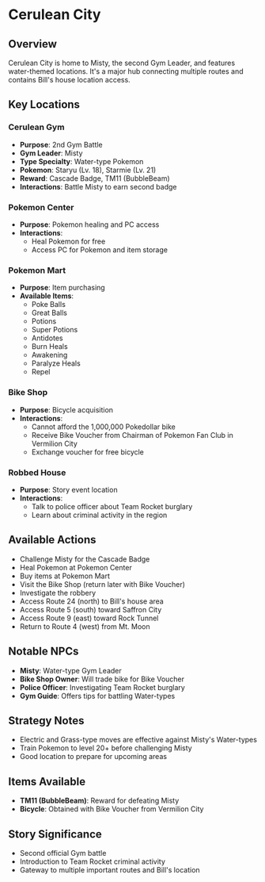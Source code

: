 # Cerulean City

## Overview
Cerulean City is home to Misty, the second Gym Leader, and features water-themed locations. It's a major hub connecting multiple routes and contains Bill's house location access.

## Key Locations

### Cerulean Gym
- **Purpose**: 2nd Gym Battle
- **Gym Leader**: Misty
- **Type Specialty**: Water-type Pokemon
- **Pokemon**: Staryu (Lv. 18), Starmie (Lv. 21)
- **Reward**: Cascade Badge, TM11 (BubbleBeam)
- **Interactions**: Battle Misty to earn second badge

### Pokemon Center
- **Purpose**: Pokemon healing and PC access
- **Interactions**:
  - Heal Pokemon for free
  - Access PC for Pokemon and item storage

### Pokemon Mart
- **Purpose**: Item purchasing
- **Available Items**:
  - Poke Balls
  - Great Balls
  - Potions
  - Super Potions
  - Antidotes
  - Burn Heals
  - Awakening
  - Paralyze Heals
  - Repel

### Bike Shop
- **Purpose**: Bicycle acquisition
- **Interactions**:
  - Cannot afford the 1,000,000 Pokedollar bike
  - Receive Bike Voucher from Chairman of Pokemon Fan Club in Vermilion City
  - Exchange voucher for free bicycle

### Robbed House
- **Purpose**: Story event location
- **Interactions**:
  - Talk to police officer about Team Rocket burglary
  - Learn about criminal activity in the region

## Available Actions
- Challenge Misty for the Cascade Badge
- Heal Pokemon at Pokemon Center  
- Buy items at Pokemon Mart
- Visit the Bike Shop (return later with Bike Voucher)
- Investigate the robbery
- Access Route 24 (north) to Bill's house area
- Access Route 5 (south) toward Saffron City
- Access Route 9 (east) toward Rock Tunnel
- Return to Route 4 (west) from Mt. Moon

## Notable NPCs
- **Misty**: Water-type Gym Leader
- **Bike Shop Owner**: Will trade bike for Bike Voucher
- **Police Officer**: Investigating Team Rocket burglary
- **Gym Guide**: Offers tips for battling Water-types

## Strategy Notes
- Electric and Grass-type moves are effective against Misty's Water-types
- Train Pokemon to level 20+ before challenging Misty
- Good location to prepare for upcoming areas

## Items Available
- **TM11 (BubbleBeam)**: Reward for defeating Misty
- **Bicycle**: Obtained with Bike Voucher from Vermilion City

## Story Significance
- Second official Gym battle
- Introduction to Team Rocket criminal activity
- Gateway to multiple important routes and Bill's location